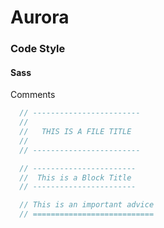 # Aurora 

### Code Style
#### Sass


Comments
```scss
  // ------------------------
  //  
  //   THIS IS A FILE TITLE
  //
  // ------------------------

  // -----------------------
  //  This is a Block Title
  // -----------------------

  // This is an important advice
  // ===========================
```
